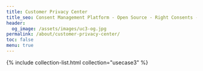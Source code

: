 ```yaml
---
title: Customer Privacy Center
title_seo: Consent Management Platform - Open Source - Right Consents - Customer Privacy Center
header:
  og_image: /assets/images/uc3-og.jpg
permalink: /about/customer-privacy-center/
toc: false
menu: true
---
```


{% include collection-list.html collection="usecase3" %}